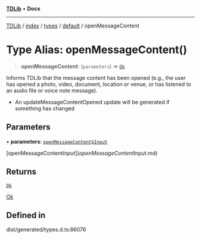 [**TDLib**](../../../../../../README.md) • **Docs**

***

[TDLib](../../../../../../modules.md) / [index](../../../../../README.md) / [types](../../../README.md) / [default](../README.md) / openMessageContent

# Type Alias: openMessageContent()

> **openMessageContent**: (`parameters`) => [`Ok`](Ok-1.md)

Informs TDLib that the message content has been opened (e.g., the user has opened a photo, video, document, location or venue, or has listened to an audio file or voice note message).

- An updateMessageContentOpened update will be generated if something has changed

## Parameters

• **parameters**: [`openMessageContent$Input`](openMessageContent$Input.md)

[openMessageContent$Input](openMessageContent$Input.md)

## Returns

[`Ok`](Ok-1.md)

[Ok](Ok-1.md)

## Defined in

dist/generated/types.d.ts:86076
